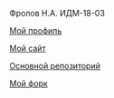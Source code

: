 Фролов Н.А.
ИДМ-18-03

[Мой профиль](https://github.com/Frolich97 "Мой профиль")

[Мой сайт](https://frolich97.github.io/stankin/# "Мой сайт")

[Основной репозиторий](https://github.com/stankin/inet-2018 "Основной репозиторий")

[Мой форк](https://github.com/Frolich97/inet-2018 "Мой форк")
